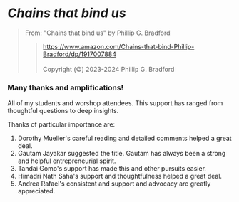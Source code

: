 # *Chains that bind us*<br>  

> From: "Chains that bind us" by Phillip G. Bradford <br>  
>>  https://www.amazon.com/Chains-that-bind-Phillip-Bradford/dp/1917007884 <br>  
> Copyright (&copy;) 2023-2024 Phillip G. Bradford <br>


### Many thanks and amplifications! <br>
All of my students and worshop attendees. This support has ranged from thoughtful questions
to deep insights.


Thanks of particular importance are:

1. Dorothy Mueller's careful reading and detailed comments helped a great deal.
2. Gautam Jayakar suggested the title.  Gautam has always been a strong and helpful entrepreneurial spirit.
3. Tandai Gomo's support has made this and other pursuits easier.
4. Himadri Nath Saha's support and thoughtfulness helped a great deal.
5. Andrea Rafael's consistent and support and advocacy are greatly appreciated. 



   

